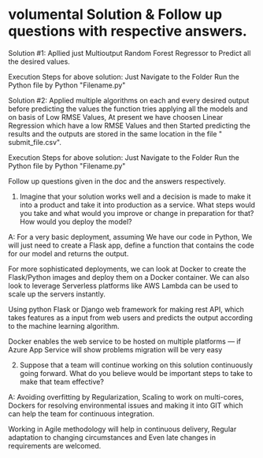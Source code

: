 # volumental Solution & Follow up questions with respective answers.

Solution #1: Apllied just Multioutput Random Forest Regressor to Predict all the desired values.

Execution Steps for above solution: Just Navigate to the Folder
Run the Python file by Python "Filename.py"

Solution #2: Applied multiple algorithms on each and every desired output before predicting the values the function tries applying all the models and on basis of Low RMSE Values, At present we have choosen Linear Regression which have a low RMSE Values and then Started predicting the results and the outputs are stored in the same location in the file " submit_file.csv".

Execution Steps for above solution: Just Navigate to the Folder
Run the Python file by Python "Filename.py"


Follow up questions given in the doc and the answers respectively.

1. Imagine that your solution works well and a decision is made to make it into a product and take it into production as a service. What steps would you take and what would you improve or change in preparation for that? How would you deploy the model?

A: For a very basic deployment, assuming We have our code in Python, We will just need to create a Flask app, define a function that contains the code for our model and returns the output.

For more sophisticated deployments, we can look at Docker to create the Flask/Python images and deploy them on a Docker container. We can also look to leverage Serverless platforms like AWS Lambda can be used to scale up the servers instantly.

Using python Flask or Django web framework for making rest API, which takes features as a input from web users and predicts the output according to the machine learning algorithm.

Docker enables the web service to be hosted on multiple platforms ― if Azure App Service will show problems migration will be very easy


2. Suppose that a team will continue working on this solution continuously going forward. What do you believe would be important steps to take to make that team effective?

A: Avoiding overfitting by Regularization, Scaling to work on multi-cores,  Dockers for resolving environmental issues and making it into GIT which can help the team for continuous integration. 

Working in Agile methodology will help in continuous delivery, Regular adaptation to changing circumstances and Even late changes in requirements are welcomed.

